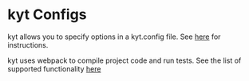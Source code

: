 # kyt Configs

kyt allows you to specify options in a kyt.config file.
See [here](https://github.com/nytm/wf-kyt/config/kytConfig.md) for instructions.

kyt uses webpack to compile project code and run tests.
See the list of supported functionality [here](https://github.com/nytm/wf-kyt/config/webpackConfig.md)
